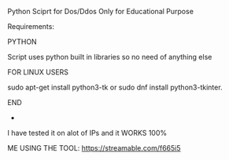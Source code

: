 Python Sciprt for Dos/Ddos 
Only for Educational Purpose 




Requirements:


PYTHON



Script uses python built in libraries so no need of anything else


FOR LINUX USERS


sudo apt-get install python3-tk or sudo dnf install python3-tkinter.


END

+
I have tested it on alot of IPs and it WORKS 100%


ME USING THE TOOL:
https://streamable.com/f665i5
